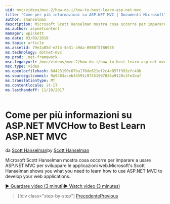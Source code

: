 ```yaml
---
uid: mvc/videos/mvc-2/how-do-i/how-to-best-learn-asp-net-mvc
title: "Come per più informazioni su ASP.NET MVC | Documenti Microsoft"
author: shanselman
description: Microsoft Scott Hanselman mostra cosa occorre per imparare a usare ASP.NET MVC per sviluppare le applicazioni web.
ms.author: aspnetcontent
manager: wpickett
ms.date: 03/09/2010
ms.topic: article
ms.assetid: 79e2a85d-e214-4e31-a9da-0980f5f86935
ms.technology: dotnet-mvc
ms.prod: .net-framework
msc.legacyurl: /mvc/videos/mvc-2/how-do-i/how-to-best-learn-asp-net-mvc
msc.type: video
ms.openlocfilehash: 6d423190c67ba176de621ef2c4e057f992efc49b
ms.sourcegitcommit: 9a9483aceb34591c97451997036a9120c3fe2baf
ms.translationtype: MT
ms.contentlocale: it-IT
ms.lasthandoff: 11/10/2017
---
```

<a name="how-to-best-learn-aspnet-mvc"></a><span data-ttu-id="f3f36-103">Come per più informazioni su ASP.NET MVC</span><span class="sxs-lookup"><span data-stu-id="f3f36-103">How to Best Learn ASP.NET MVC</span></span>
====================
<span data-ttu-id="f3f36-104">da [Scott Hanselman](https://github.com/shanselman)</span><span class="sxs-lookup"><span data-stu-id="f3f36-104">by [Scott Hanselman](https://github.com/shanselman)</span></span>

<span data-ttu-id="f3f36-105">Microsoft Scott Hanselman mostra cosa occorre per imparare a usare ASP.NET MVC per sviluppare le applicazioni web.</span><span class="sxs-lookup"><span data-stu-id="f3f36-105">Microsoft's Scott Hanselman shows you what you need to learn how to use ASP.NET MVC to develop your web applications.</span></span>

[<span data-ttu-id="f3f36-106">&#9654; Guardare video (3 minuti)</span><span class="sxs-lookup"><span data-stu-id="f3f36-106">&#9654; Watch video (3 minutes)</span></span>](https://channel9.msdn.com/Blogs/ASP-NET-Site-Videos/how-to-best-learn-asp-net-mvc)

>[!div class="step-by-step"]
[<span data-ttu-id="f3f36-107">Precedente</span><span class="sxs-lookup"><span data-stu-id="f3f36-107">Previous</span></span>](5-minute-introduction-to-aspnet-mvc.md)
